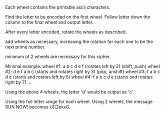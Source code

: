 Each wheel contains the printable ascii characters.

Find the letter to be encoded on the first wheel.
Follow letter down the column to the final wheel and output letter.

After every letter encoded, rotate the wheels as described.

add wheels as necessary, increasing the rotation for each one to be the next
prime number.

minimum of 2 wheels are necessary for this cipher.

Minimal example:
wheel #1: a b c d e f (rotates left by 2) (shift, push)
wheel #2: d e f a b c (starts and rotates right by 3) (pop, unshift)
wheel #3: f a b c d e (starts and rotates left by 5)
wheel #4: f a b c d e (starts and rotates right by 7)
...

Using the above 4 wheels, the letter 'd' would be output as 'c'.

Using the full letter range for each wheel:
Using 2 wheels, the message RUN NOW! becomes U][2ekxG.
